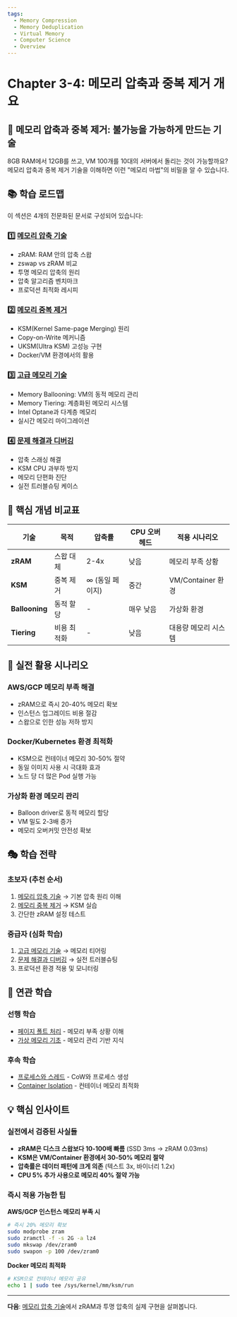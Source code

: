 ```yaml
---
tags:
  - Memory Compression
  - Memory Deduplication
  - Virtual Memory
  - Computer Science
  - Overview
---
```


# Chapter 3-4: 메모리 압축과 중복 제거 개요

## 🎯 메모리 압축과 중복 제거: 불가능을 가능하게 만드는 기술

8GB RAM에서 12GB를 쓰고, VM 100개를 10대의 서버에서 돌리는 것이 가능할까요? 메모리 압축과 중복 제거 기술을 이해하면 이런 "메모리 마법"의 비밀을 알 수 있습니다.

## 📚 학습 로드맵

이 섹션은 4개의 전문화된 문서로 구성되어 있습니다:

### 1️⃣ [메모리 압축 기술](04a-memory-compression.md)

- zRAM: RAM 안의 압축 스왑
- zswap vs zRAM 비교
- 투명 메모리 압축의 원리
- 압축 알고리즘 벤치마크
- 프로덕션 최적화 레시피

### 2️⃣ [메모리 중복 제거](04b-memory-deduplication.md)

- KSM(Kernel Same-page Merging) 원리
- Copy-on-Write 메커니즘
- UKSM(Ultra KSM) 고성능 구현
- Docker/VM 환경에서의 활용

### 3️⃣ [고급 메모리 기술](04c-advanced-memory-techniques.md)

- Memory Ballooning: VM의 동적 메모리 관리
- Memory Tiering: 계층화된 메모리 시스템
- Intel Optane과 다계층 메모리
- 실시간 메모리 마이그레이션

### 4️⃣ [문제 해결과 디버깅](04d-troubleshooting-debugging.md)

- 압축 스래싱 해결
- KSM CPU 과부하 방지
- 메모리 단편화 진단
- 실전 트러블슈팅 케이스

## 🎯 핵심 개념 비교표

| 기술 | 목적 | 압축률 | CPU 오버헤드 | 적용 시나리오 |
|------|------|--------|--------------|---------------|
| **zRAM** | 스왑 대체 | 2-4x | 낮음 | 메모리 부족 상황 |
| **KSM** | 중복 제거 | ∞ (동일 페이지) | 중간 | VM/Container 환경 |
| **Ballooning** | 동적 할당 | - | 매우 낮음 | 가상화 환경 |
| **Tiering** | 비용 최적화 | - | 낮음 | 대용량 메모리 시스템 |

## 🚀 실전 활용 시나리오

### AWS/GCP 메모리 부족 해결

- zRAM으로 즉시 20-40% 메모리 확보
- 인스턴스 업그레이드 비용 절감
- 스왑으로 인한 성능 저하 방지

### Docker/Kubernetes 환경 최적화

- KSM으로 컨테이너 메모리 30-50% 절약
- 동일 이미지 사용 시 극대화 효과
- 노드 당 더 많은 Pod 실행 가능

### 가상화 환경 메모리 관리

- Balloon driver로 동적 메모리 할당
- VM 밀도 2-3배 증가
- 메모리 오버커밋 안전성 확보

## 🎭 학습 전략

### 초보자 (추천 순서)

1. [메모리 압축 기술](04a-memory-compression.md) → 기본 압축 원리 이해
2. [메모리 중복 제거](04b-memory-deduplication.md) → KSM 실습
3. 간단한 zRAM 설정 테스트

### 중급자 (심화 학습)

1. [고급 메모리 기술](04c-advanced-memory-techniques.md) → 메모리 티어링
2. [문제 해결과 디버깅](04d-troubleshooting-debugging.md) → 실전 트러블슈팅
3. 프로덕션 환경 적용 및 모니터링

## 🔗 연관 학습

### 선행 학습

- [페이지 폴트 처리](03-page-fault.md) - 메모리 부족 상황 이해
- [가상 메모리 기초](../chapter-02-memory/03-virtual-memory.md) - 메모리 관리 기반 지식

### 후속 학습

- [프로세스와 스레드](../chapter-04-process-thread/index.md) - CoW와 프로세스 생성
- [Container Isolation](../chapter-11-container-isolation.md) - 컨테이너 메모리 최적화

## 💡 핵심 인사이트

### 실전에서 검증된 사실들

- **zRAM은 디스크 스왑보다 10-100배 빠름** (SSD 3ms → zRAM 0.03ms)
- **KSM은 VM/Container 환경에서 30-50% 메모리 절약**
- **압축률은 데이터 패턴에 크게 의존** (텍스트 3x, 바이너리 1.2x)
- **CPU 5% 추가 사용으로 메모리 40% 절약 가능**

### 즉시 적용 가능한 팁

**AWS/GCP 인스턴스 메모리 부족 시**

```bash
# 즉시 20% 메모리 확보
sudo modprobe zram
sudo zramctl -f -s 2G -a lz4
sudo mkswap /dev/zram0
sudo swapon -p 100 /dev/zram0
```

**Docker 메모리 최적화**

```bash
# KSM으로 컨테이너 메모리 공유
echo 1 | sudo tee /sys/kernel/mm/ksm/run
```

---

**다음**: [메모리 압축 기술](04a-memory-compression.md)에서 zRAM과 투명 압축의 실제 구현을 살펴봅니다.
